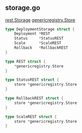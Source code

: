#

## storage.go

[rest.Storage](/kubernetes/staging/src/k8s.io/apiserver/pkg/registry/rest/index.md) 
[genericregistry.Store](/kubernetes/staging/src/k8s.io/apiserver/pkg/registry/generic/registry/index.md)

```go
type DeploymentStorage struct {
	Deployment *REST
	Status     *StatusREST
	Scale      *ScaleREST
	Rollback   *RollbackREST
}

type REST struct {
	*genericregistry.Store
}

type StatusREST struct {
	store *genericregistry.Store
}

type RollbackREST struct {
	store *genericregistry.Store
}

type ScaleREST struct {
	store *genericregistry.Store
}
```